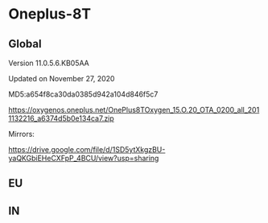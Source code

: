# Oneplus-8T

## Global

Version
11.0.5.6.KB05AA

Updated on November 27, 2020

MD5:a654f8ca30da0385d942a104d846f5c7

https://oxygenos.oneplus.net/OnePlus8TOxygen_15.O.20_OTA_0200_all_2011132216_a6374d5b0e134ca7.zip

Mirrors:  

https://drive.google.com/file/d/1SD5ytXkgzBU-yaQKGbiEHeCXFpP_4BCU/view?usp=sharing


## EU



## IN